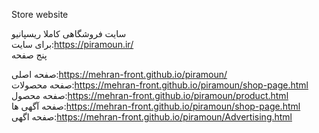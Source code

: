 Store website                                                                                                                                                                                                                                                                                                                               
                                                                                                                                                              
سایت فروشگاهی کاملا ریسپانیو                                                                                                                                                                                                                                                                                                      
برای سایت:https://piramoun.ir/                                                                                                                                            
 پنج صفحه                                                                                                                                                             
  
صفحه اصلی:https://mehran-front.github.io/piramoun/                                                                                                                               
صفحه محصولات:https://mehran-front.github.io/piramoun/shop-page.html                                                                                                      
صفحه محصول:https://mehran-front.github.io/piramoun/product.html                                                                                                          
صفحه آگهی ها:https://mehran-front.github.io/piramoun/shop-page.html                                                                                                           
صفحه اگهی:https://mehran-front.github.io/piramoun/Advertising.html
